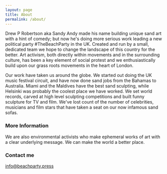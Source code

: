 ```yaml
---
layout: page
title: About
permalink: /about/
---
```


Drew P Robertson aka Sandy Andy made his name building unique sand art with a hint of comedy; but now he's doing more serious work leading a new political party #TheBeachParty in the UK. Created and run by a small, dedicated team we hope to change the landscape of this country for the better. Art activism, both directly within movements and in the surrounding culture, has been a key element of social protest and we enthusiastically build upon our grass roots movements in the heart of London.

Our work have taken us around the globe. We started out doing the UK music festival circuit, and have now done sand jobs from the Bahamas to Australia. Miami and the Maldives have the best sand sculpting, while Helsinki was probably the coolest place we have worked. We set world records, carved at high level sculpting competitions and built funny sculpture for TV and film. We've lost count of the number of celebrities, musicians and film stars that have taken a seat on our now infamous sand sofas.

### More Information

We are also environmental activists who make ephemeral works of art with a clear underlying message. We can make the world a better place.

### Contact me

[info@beachparty.press](mailto:info@beachparty.press)
